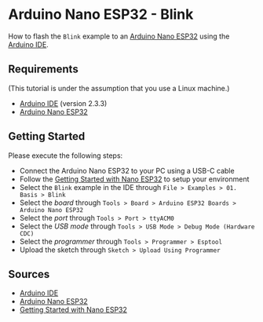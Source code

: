 # Arduino Nano ESP32 - Blink

How to flash the `Blink` example to an [Arduino Nano ESP32] using the [Arduino IDE].

## Requirements

(This tutorial is under the assumption that you use a Linux machine.)

- [Arduino IDE] (version 2.3.3)
- [Arduino Nano ESP32]

## Getting Started

Please execute the following steps:

- Connect the Arduino Nano ESP32 to your PC using a USB-C cable
- Follow the [Getting Started with Nano ESP32] to setup your environment
- Select the `Blink` example in the IDE through `File > Examples > 01. Basis > Blink`
- Select the *board*  through `Tools > Board > Arduino ESP32 Boards > Arduino Nano ESP32`
- Select the *port* through `Tools > Port > ttyACM0`
- Select the *USB mode* through `Tools > USB Mode > Debug Mode (Hardware CDC)`
- Select the *programmer*  through `Tools > Programmer > Esptool`
- Upload the sketch through `Sketch > Upload Using Programmer`

## Sources

- [Arduino IDE]
- [Arduino Nano ESP32]
- [Getting Started with Nano ESP32]

[Arduino IDE]: https://www.arduino.cc/en/software
[Arduino Nano ESP32]: https://docs.arduino.cc/hardware/nano-esp32/
[Getting Started with Nano ESP32]: https://docs.arduino.cc/tutorials/nano-esp32/getting-started-nano-esp32/